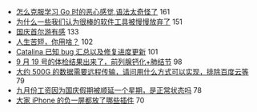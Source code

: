 - [怎么克服学习 Go 时的恶心感觉,语法太奇怪了](https://www.v2ex.com/t/607468) 161
- [为什么一些我们认为很棒的软件工具被慢慢放弃了](https://www.v2ex.com/t/607285) 151
- [国庆首尔游有感](https://www.v2ex.com/t/607313) 133
- [人生苦短，你用啥？](https://www.v2ex.com/t/607375) 102
- [Catalina 已知 bug 汇总以及修复进度更新](https://www.v2ex.com/t/607291) 101
- [9 月 19 号的体检结果出来了，前列腺钙化+肺结节](https://www.v2ex.com/t/607305) 98
- [大约 500G 的数据需要远程传输，请问用什么方式可以实现，排除百度云等](https://www.v2ex.com/t/607519) 79
- [九月份工资因为国庆假期被顺延一个星期，是正常状态吗](https://www.v2ex.com/t/607312) 78
- [大家 iPhone 的负一屏都放了哪些插件](https://www.v2ex.com/t/607383) 70